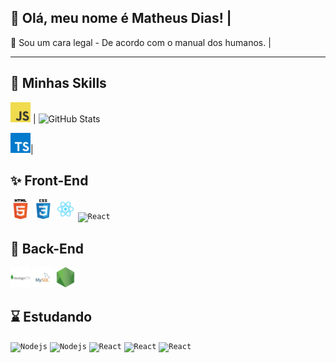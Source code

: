 
## 💜 Olá, meu nome é <strong>Matheus Dias!</strong> | 

 💬 Sou um cara legal - De acordo com o manual dos humanos. | 
<!-- > Faça uma breve aprensentação sobre você e a sua área. -->
<!-- 🔭 Flutter - . -->
----
## 🚀 Minhas Skills

<code><img height="32" src="https://raw.githubusercontent.com/github/explore/80688e429a7d4ef2fca1e82350fe8e3517d3494d/topics/javascript/javascript.png" alt="Javascript"/></code> | ![GitHub Stats](https://github-readme-stats.vercel.app/api?username=matheuscara&show_icons=true)

<code><img height="32" src="https://raw.githubusercontent.com/github/explore/80688e429a7d4ef2fca1e82350fe8e3517d3494d/topics/typescript/typescript.png" alt="Typescript"/></code>| 

## :sparkles: Front-End

<code><img height="32" src="https://raw.githubusercontent.com/github/explore/80688e429a7d4ef2fca1e82350fe8e3517d3494d/topics/html/html.png" alt="HTML5"/></code>
<code><img height="32" src="https://raw.githubusercontent.com/github/explore/80688e429a7d4ef2fca1e82350fe8e3517d3494d/topics/css/css.png" alt="CSS"/></code>
<code><img height="32" src="https://raw.githubusercontent.com/github/explore/80688e429a7d4ef2fca1e82350fe8e3517d3494d/topics/react/react.png" alt="React"/></code>
<code><img height="32" src="https://img.icons8.com/color/452/material-ui.png" alt="React"/></code>

## :thought_balloon: Back-End

<code><img height="32" src="https://raw.githubusercontent.com/github/explore/80688e429a7d4ef2fca1e82350fe8e3517d3494d/topics/mongodb/mongodb.png" alt="MongoDB"/></code>
<code><img height="32" src="https://raw.githubusercontent.com/github/explore/80688e429a7d4ef2fca1e82350fe8e3517d3494d/topics/mysql/mysql.png" alt="MySQL"/></code>
<code><img height="32" src="https://raw.githubusercontent.com/github/explore/80688e429a7d4ef2fca1e82350fe8e3517d3494d/topics/nodejs/nodejs.png" alt="Nodejs"/></code>


## :hourglass: Estudando

<code><img height="32" src="https://rovann.com.br/wp-content/uploads/2020/07/600_483877178.png" alt="Nodejs"/></code>
<code><img height="32" src="https://img1.gratispng.com/20180320/fsw/kisspng-angle-text-symbol-brand-other-python-5ab0c09b0e3083.2363551015215330830581.jpg" alt="Nodejs"/></code>
<code><img height="32" src="https://www.tpisoftware.com/tpu/File/html/202009/20200929151429/images/20200926171128.png" alt="React"/></code>
<code><img height="32" src="https://airbnb.io/img/projects/lottie-docs.png" alt="React"/></code>
<code><img height="32" src="https://seeklogo.com/images/J/jest-logo-F9901EBBF7-seeklogo.com.png" alt="React"/></code>



